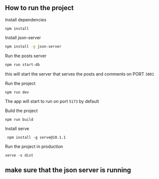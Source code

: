 ## How to run the project

Install dependencies

```
npm install
```

Install json-server

```bash
npm install -g json-server
```

Run the posts server

```bash
npm run start-db
```

this will start the server that serves the posts and comments on PORT `3001`

Run the project

```
npm run dev
```

The app will start to run on port `5173` by default

Build the project

```
npm run build
```

Install serve

```
 npm install -g serve@10.1.1
```

Run the project in production

```
serve -s dist
```

## make sure that the json server is running

